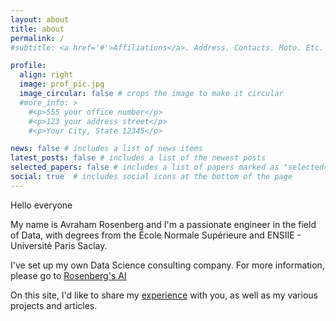 ```yaml
---
layout: about
title: about
permalink: /
#subtitle: <a href='#'>Affiliations</a>. Address. Contacts. Moto. Etc.

profile:
  align: right
  image: prof_pic.jpg
  image_circular: false # crops the image to make it circular
  #more_info: >
    #<p>555 your office number</p>
    #<p>123 your address street</p>
    #<p>Your City, State 12345</p>

news: false # includes a list of news items
latest_posts: false # includes a list of the newest posts
selected_papers: false # includes a list of papers marked as "selected={true}"
social: true  # includes social icons at the bottom of the page
---
```


Hello everyone 

My name is Avraham Rosenberg and I'm a passionate engineer in the field of Data, with degrees from the École Normale Supérieure and ENSIIE - Université Paris Saclay.

I've set up my own Data Science consulting company. For more information, please go to [Rosenberg's AI](/rosenbergsai/N) 

On this site, I'd like to share my [experience](/cv/) with you, as well as my various projects and articles.

<!-- 
Write your biography here. Tell the world about yourself. Link to your favorite [subreddit](http://reddit.com). You can put a picture in, too. The code is already in, just name your picture `prof_pic.jpg` and put it in the `img/` folder.

Put your address / P.O. box / other info right below your picture. You can also disable any of these elements by editing `profile` property of the YAML header of your `_pages/about.md`. Edit `_bibliography/papers.bib` and Jekyll will render your [publications page](/al-folio/publications/) automatically.

Link to your social media connections, too. This theme is set up to use [Font Awesome icons](http://fortawesome.github.io/Font-Awesome/) and [Academicons](https://jpswalsh.github.io/academicons/), like the ones below. Add your Facebook, Twitter, LinkedIn, Google Scholar, or just disable all of them. -->